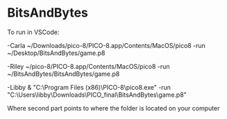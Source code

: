 # BitsAndBytes

To run in VSCode:

-Carla
~/Downloads/pico-8/PICO-8.app/Contents/MacOS/pico8 -run ~/Desktop/BitsAndBytes/game.p8

-Riley
 ~/pico-8/PICO-8.app/Contents/MacOS/pico8 -run ~/BitsAndBytes/BitsAndBytes/game.p8

 -Libby
& "C:\Program Files (x86)\PICO-8\pico8.exe" -run "C:\Users\libby\Downloads\PICO_final\BitsAndBytes\game.p8"
 
Where second part points to where the folder is located on your computer
